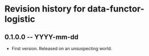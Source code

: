 # Revision history for data-functor-logistic

## 0.1.0.0 -- YYYY-mm-dd

* First version. Released on an unsuspecting world.
